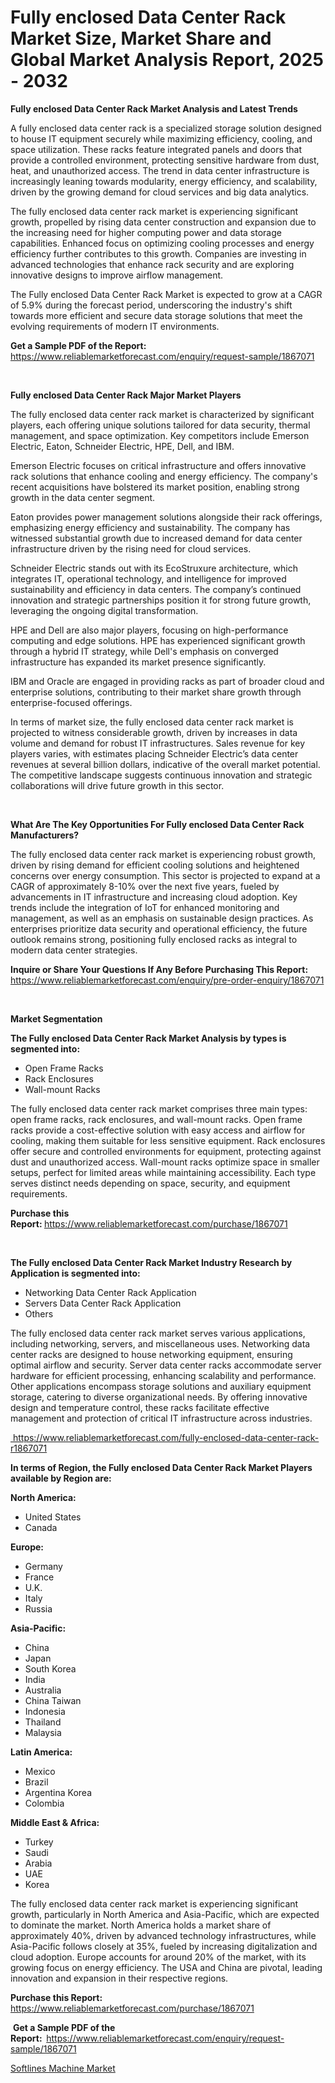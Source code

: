 <p><h1>Fully enclosed Data Center Rack Market Size, Market Share and Global Market Analysis Report, 2025 - 2032</h1></p><p><strong>Fully enclosed Data Center Rack Market Analysis and Latest Trends</strong></p>
<p><p>A fully enclosed data center rack is a specialized storage solution designed to house IT equipment securely while maximizing efficiency, cooling, and space utilization. These racks feature integrated panels and doors that provide a controlled environment, protecting sensitive hardware from dust, heat, and unauthorized access. The trend in data center infrastructure is increasingly leaning towards modularity, energy efficiency, and scalability, driven by the growing demand for cloud services and big data analytics.</p><p>The fully enclosed data center rack market is experiencing significant growth, propelled by rising data center construction and expansion due to the increasing need for higher computing power and data storage capabilities. Enhanced focus on optimizing cooling processes and energy efficiency further contributes to this growth. Companies are investing in advanced technologies that enhance rack security and are exploring innovative designs to improve airflow management. </p><p>The Fully enclosed Data Center Rack Market is expected to grow at a CAGR of 5.9% during the forecast period, underscoring the industry's shift towards more efficient and secure data storage solutions that meet the evolving requirements of modern IT environments.</p></p>
<p><strong>Get a Sample PDF of the Report:&nbsp;</strong> <a href="https://www.reliablemarketforecast.com/enquiry/request-sample/1867071?utm_campaign=2316&utm_medium=2&utm_source=Github&utm_content=ia&utm_term=28022025&utm_id=fully-enclosed-data-center-rack">https://www.reliablemarketforecast.com/enquiry/request-sample/1867071</a></p>
<p>&nbsp;</p>
<p><strong>Fully enclosed Data Center Rack Major Market Players</strong></p>
<p><p>The fully enclosed data center rack market is characterized by significant players, each offering unique solutions tailored for data security, thermal management, and space optimization. Key competitors include Emerson Electric, Eaton, Schneider Electric, HPE, Dell, and IBM.</p><p>Emerson Electric focuses on critical infrastructure and offers innovative rack solutions that enhance cooling and energy efficiency. The company's recent acquisitions have bolstered its market position, enabling strong growth in the data center segment. </p><p>Eaton provides power management solutions alongside their rack offerings, emphasizing energy efficiency and sustainability. The company has witnessed substantial growth due to increased demand for data center infrastructure driven by the rising need for cloud services.</p><p>Schneider Electric stands out with its EcoStruxure architecture, which integrates IT, operational technology, and intelligence for improved sustainability and efficiency in data centers. The company’s continued innovation and strategic partnerships position it for strong future growth, leveraging the ongoing digital transformation.</p><p>HPE and Dell are also major players, focusing on high-performance computing and edge solutions. HPE has experienced significant growth through a hybrid IT strategy, while Dell's emphasis on converged infrastructure has expanded its market presence significantly.</p><p>IBM and Oracle are engaged in providing racks as part of broader cloud and enterprise solutions, contributing to their market share growth through enterprise-focused offerings.</p><p>In terms of market size, the fully enclosed data center rack market is projected to witness considerable growth, driven by increases in data volume and demand for robust IT infrastructures. Sales revenue for key players varies, with estimates placing Schneider Electric’s data center revenues at several billion dollars, indicative of the overall market potential. The competitive landscape suggests continuous innovation and strategic collaborations will drive future growth in this sector.</p></p>
<p>&nbsp;</p>
<p><strong>What Are The Key Opportunities For Fully enclosed Data Center Rack Manufacturers?</strong></p>
<p><p>The fully enclosed data center rack market is experiencing robust growth, driven by rising demand for efficient cooling solutions and heightened concerns over energy consumption. This sector is projected to expand at a CAGR of approximately 8-10% over the next five years, fueled by advancements in IT infrastructure and increasing cloud adoption. Key trends include the integration of IoT for enhanced monitoring and management, as well as an emphasis on sustainable design practices. As enterprises prioritize data security and operational efficiency, the future outlook remains strong, positioning fully enclosed racks as integral to modern data center strategies.</p></p>
<p><strong>Inquire or Share Your Questions If Any Before Purchasing This Report:</strong> <a href="https://www.reliablemarketforecast.com/enquiry/pre-order-enquiry/1867071?utm_campaign=2316&utm_medium=2&utm_source=Github&utm_content=ia&utm_term=28022025&utm_id=fully-enclosed-data-center-rack">https://www.reliablemarketforecast.com/enquiry/pre-order-enquiry/1867071</a></p>
<p>&nbsp;</p>
<p><strong>Market Segmentation</strong></p>
<p><strong>The Fully enclosed Data Center Rack Market Analysis by types is segmented into:</strong></p>
<p><ul><li>Open Frame Racks</li><li>Rack Enclosures</li><li>Wall-mount Racks</li></ul></p>
<p><p>The fully enclosed data center rack market comprises three main types: open frame racks, rack enclosures, and wall-mount racks. Open frame racks provide a cost-effective solution with easy access and airflow for cooling, making them suitable for less sensitive equipment. Rack enclosures offer secure and controlled environments for equipment, protecting against dust and unauthorized access. Wall-mount racks optimize space in smaller setups, perfect for limited areas while maintaining accessibility. Each type serves distinct needs depending on space, security, and equipment requirements.</p></p>
<p><strong>Purchase this Report:&nbsp;</strong><a href="https://www.reliablemarketforecast.com/purchase/1867071?utm_campaign=2316&utm_medium=2&utm_source=Github&utm_content=ia&utm_term=28022025&utm_id=fully-enclosed-data-center-rack">https://www.reliablemarketforecast.com/purchase/1867071</a></p>
<p>&nbsp;</p>
<p><strong>The Fully enclosed Data Center Rack Market Industry Research by Application is segmented into:</strong></p>
<p><ul><li>Networking Data Center Rack Application</li><li>Servers Data Center Rack Application</li><li>Others</li></ul></p>
<p><p>The fully enclosed data center rack market serves various applications, including networking, servers, and miscellaneous uses. Networking data center racks are designed to house networking equipment, ensuring optimal airflow and security. Server data center racks accommodate server hardware for efficient processing, enhancing scalability and performance. Other applications encompass storage solutions and auxiliary equipment storage, catering to diverse organizational needs. By offering innovative design and temperature control, these racks facilitate effective management and protection of critical IT infrastructure across industries.</p></p>
<p><a href="https://www.reliablemarketforecast.com/fully-enclosed-data-center-rack-r1867071?utm_campaign=2316&utm_medium=2&utm_source=Github&utm_content=ia&utm_term=28022025&utm_id=fully-enclosed-data-center-rack">&nbsp;https://www.reliablemarketforecast.com/fully-enclosed-data-center-rack-r1867071</a></p>
<p><strong>In terms of Region, the Fully enclosed Data Center Rack Market Players available by Region are:</strong></p>
<p>
    <p> <strong> North America: </strong>
        <ul>
            <li>United States</li>
            <li>Canada</li>
        </ul>
        </p> 
    <p> <strong> Europe: </strong>
        <ul>
            <li>Germany</li>
            <li>France</li>
            <li>U.K.</li>
            <li>Italy</li>
            <li>Russia</li>
        </ul>
        </p> 
    <p> <strong> Asia-Pacific: </strong>
        <ul>
            <li>China</li>
            <li>Japan</li>
            <li>South Korea</li>
            <li>India</li>
            <li>Australia</li>
            <li>China Taiwan</li>
            <li>Indonesia</li>
            <li>Thailand</li>
            <li>Malaysia</li>
        </ul>
        </p> 
    <p> <strong> Latin America: </strong>
        <ul>
            <li>Mexico</li>
            <li>Brazil</li>
            <li>Argentina Korea</li>
            <li>Colombia</li>
        </ul>
        </p> 
    <p> <strong> Middle East & Africa: </strong>
        <ul>
            <li>Turkey</li>
            <li>Saudi</li>
            <li>Arabia</li>
            <li>UAE</li>
            <li>Korea</li>
        </ul>
    </p>
    </p>
<p><p>The fully enclosed data center rack market is experiencing significant growth, particularly in North America and Asia-Pacific, which are expected to dominate the market. North America holds a market share of approximately 40%, driven by advanced technology infrastructures, while Asia-Pacific follows closely at 35%, fueled by increasing digitalization and cloud adoption. Europe accounts for around 20% of the market, with its growing focus on energy efficiency. The USA and China are pivotal, leading innovation and expansion in their respective regions.</p></p>
<p><strong>Purchase this Report: </strong><a href="https://www.reliablemarketforecast.com/purchase/1867071?utm_campaign=2316&utm_medium=2&utm_source=Github&utm_content=ia&utm_term=28022025&utm_id=fully-enclosed-data-center-rack">https://www.reliablemarketforecast.com/purchase/1867071</a></p>
<p>&nbsp;<strong>Get a Sample PDF of the Report:&nbsp;&nbsp;</strong><a href="https://www.reliablemarketforecast.com/enquiry/request-sample/1867071?utm_campaign=2316&utm_medium=2&utm_source=Github&utm_content=ia&utm_term=28022025&utm_id=fully-enclosed-data-center-rack">https://www.reliablemarketforecast.com/enquiry/request-sample/1867071</a></p>
<p><strong></strong></p>
<p><p><a href="https://github.com/sarialahipff/Market-Research-Report-List-1/blob/main/softlines-machine-market.md?utm_campaign=2316&utm_medium=2&utm_source=Github&utm_content=ia&utm_term=28022025&utm_id=fully-enclosed-data-center-rack">Softlines Machine Market</a></p></p>